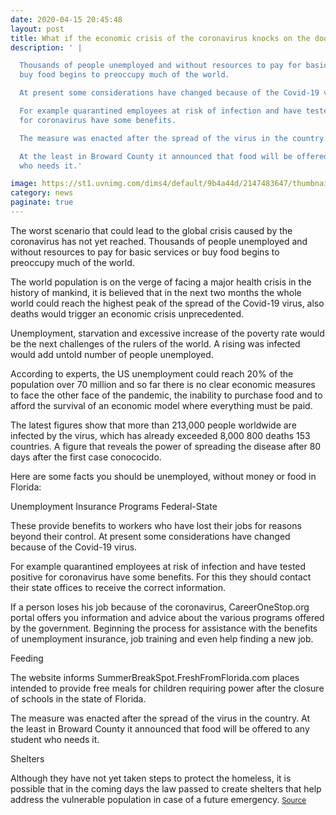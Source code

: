 ```yaml
--- 
date: 2020-04-15 20:45:48
layout: post
title: What if the economic crisis of the coronavirus knocks on the door of your house?
description: ' |

  Thousands of people unemployed and without resources to pay for basic services or
  buy food begins to preoccupy much of the world.

  At present some considerations have changed because of the Covid-19 virus.

  For example quarantined employees at risk of infection and have tested positive
  for coronavirus have some benefits.

  The measure was enacted after the spread of the virus in the country.

  At the least in Broward County it announced that food will be offered to any student
  who needs it.'

image: https://st1.uvnimg.com/dims4/default/9b4a44d/2147483647/thumbnail/1240x698/quality/75/?url=http%3A%2F%2Fuvn-brightspot.s3.amazonaws.com%2Ff2%2F7e%2Ffb72ca7445958a0f6e49d7d3824a%2Fgettyimages-1207850853.jpg
category: news
paginate: true
---
```



The worst scenario that could lead to the global crisis caused by the coronavirus has not yet reached. Thousands of people unemployed and without resources to pay for basic services or buy food begins to preoccupy much of the world.

The world population is on the verge of facing a major health crisis in the history of mankind, it is believed that in the next two months the whole world could reach the highest peak of the spread of the Covid-19 virus, also deaths would trigger an economic crisis unprecedented.

Unemployment, starvation and excessive increase of the poverty rate would be the next challenges of the rulers of the world. A rising was infected would add untold number of people unemployed.

According to experts, the US unemployment could reach 20% of the population over 70 million and so far there is no clear economic measures to face the other face of the pandemic, the inability to purchase food and to afford the survival of an economic model where everything must be paid.

The latest figures show that more than 213,000 people worldwide are infected by the virus, which has already exceeded 8,000 800 deaths 153 countries. A figure that reveals the power of spreading the disease after 80 days after the first case conococido.

Here are some facts you should be unemployed, without money or food in Florida:





Unemployment Insurance Programs Federal-State

These provide benefits to workers who have lost their jobs for reasons beyond their control. At present some considerations have changed because of the Covid-19 virus.

For example quarantined employees at risk of infection and have tested positive for coronavirus have some benefits. For this they should contact their state offices to receive the correct information.

If a person loses his job because of the coronavirus, CareerOneStop.org portal offers you information and advice about the various programs offered by the government. Beginning the process for assistance with the benefits of unemployment insurance, job training and even help finding a new job.





Feeding

The website informs SummerBreakSpot.FreshFromFlorida.com places intended to provide free meals for children requiring power after the closure of schools in the state of Florida.

The measure was enacted after the spread of the virus in the country. At the least in Broward County it announced that food will be offered to any student who needs it.





Shelters

Although they have not yet taken steps to protect the homeless, it is possible that in the coming days the law passed to create shelters that help address the vulnerable population in case of a future emergency.
<small>
<span><a href='https://www.univision.com/noticias/dinero/que-hacer-si-la-crisis-economica-del-coronavirus-toca-la-puerta-de-tu-casa'>Source</a></span></small>